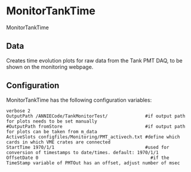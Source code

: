 # MonitorTankTime

MonitorTankTime

## Data

Creates time evolution plots for raw data from the Tank PMT DAQ, to be shown on the monitoring webpage. 

## Configuration

MonitorTankTime has the following configuration variables:

```
verbose 2
OutputPath /ANNIECode/TankMonitorTest/              #if output path for plots needs to be set manually
#OutputPath fromStore                               #if output path for plots can be taken from m_data
ActiveSlots configfiles/Monitoring/PMT_activech.txt #define which cards in which VME crates are connected
StartTime 1970/1/1	                                #used for conversion of timestamps to date/times. default: 1970/1/1
OffsetDate 0	                                      #if the TimeStamp variable of PMTOut has an offset, adjust number of msec
```

